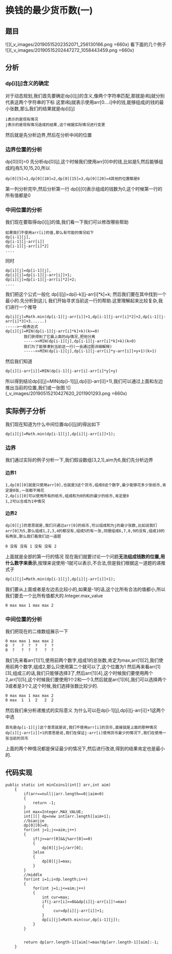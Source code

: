 # 换钱的最少货币数(一)
## 题目
![](_v_images/20190515202352071_256130166.png =660x)
看下面的几个例子
![](_v_images/20190515202447272_1058443459.png =660x)
## 分析
### dp[i][j]含义的确定
对于动态规划,我们首先要确定dp[i][j]的含义,像两个字符串匹配,那就是i和j就分别代表这两个字符串的下标
这里i和j就表示使用arr[0....i]中的钱,能够组成j的钱的最小张数,那么我们的结果就是dp[i][j]
```
i表示的是现有情况
j表示的是现有情况造成的结果,这个根据实际情况进行变更
```
然后就是先分析边界,然后在分析中间的位置
### 边界位置的分析
dp[0][0]=0
先分析dp[0][j],这个时候我们使用arr[0]中的钱,比如是5,然后能够组成的j有5,10,15,20,所以
```
dp[0][5]=1,dp[0][10]=2,dp[0][15]=3,dp[0][20]=4其他的位置都是0
```
第一列分析完毕,然后分析第一行
dp[i][0]表示组成的钱数为0,这个时候第一行的所有值都是0
### 中间位置的分析
我们现在要取得dp[i][j]的值,我们看一下我们可以修改哪些帮助
```
如果我们不使用arr[i]的值,那么有可能的情况如下
dp[i-1][j],
dp[i-1][j-arr[i]]
dp[i-1][j-arr[i]*2]
....
```
同时
```
dp[i][j]=dp[i-1][j],
dp[i][j]=dp[i-1][j-arr[i]]+1;
dp[i][j]=dp[i-1][j-arr[i]*2]+2;
....
```
我们把这个公式一般化
dp[i][j]=dp[i-k][j-arr[i]*k]+k;
然后我们要在其中找到一个最小的.先分析到这儿
我们开始寻求当前这一行的帮助.这里理解起来比较复杂,我们进行一个推导
```
dp[i][j]=Math.min(dp[i-1][j-arr[i]]+1,dp[i-1][j-arr[i]*2]+2,dp[i-1][j-arr[i]*3]+3......)
----->一般表达式
dp[i][j]=MIN(dp[i-1][j-arr[i]*k]+k)(k>=0)
        我们获得到了它最上面的dp情况,把他分离
        ----->>MIN(dp[i-1][j],dp[i-1][j-arr[i]*k]+k)(k>0)
        我们为了能够凑到当前这一行(一会通过图详细解释)
        ----->>MIN(dp[i-1][j],dp[i-1][j-arr[i]*y-arr[i]]+y+1)(k>1)         
```
然后我们知道
```
dp[i][i-arr[i]]=MIN(dp[i-1][j-arr[i]-arr[i]*y]+y)
```
所以得到结论dp[i][j]=MIN(dp[i-1][j],dp[i][i-arr[i]]+1),我们可以通过上面和左边推出当前的位置,我们或一张图
![](_v_images/20190515210427620_2011901293.png =660x)
## 实际例子分析
我们现在知道为什么中间位置dp[i][j]的得出如下
```
dp[i][j]=Math.min(dp[i-1][j],dp[i][j-arr[i]]+1);
```
### 边界
我们通过实际的例子分析一下,我们假设数组[3,2,1],aim为6,我们先分析边界
#### 边界1
```
1,dp[0][0]就是只使用arr[0],也就是3这个货币,组成0这个数字,最少能够花多少张纸币,肯定是0张,一张都不用花
2,dp[i][0]可以使用所有的纸币,组成和为0的和的最少的纸币,肯定是0
1,2可以合成为1中情况
```
#### 边界2
```
dp[0][j]的意思就是,我们只通过arr[0]的纸币,可以组成和为j的最少张数,比如说我们arr[0]为5,那么组成1,2,3,4的都没有,组成5的有一张,同理组成6,7,8,9的没有,组成10的有两张,那么我们看我们这一道题
```
```
0 没有 没有 1 没有 没有 2  
```
上面就是全部的第一行的情况
现在我们就要讨论一个问题**无法组成钱数的位置,用什么数字来表示**,按理来说使用-1就可以表示,不合法,但是我们根据这一道题的递推式子
```
dp[i][j]=Math.min(dp[i-1][j],dp[i][j-arr[i]]+1);
```
我们要从上面或者是左边去比较小的,如果是-1的话,这个比所有合法的值都小,所以我们要去一个比所有值都大的.Integer.max_value
```
0 max max 1 max max 2
```
### 中间位置的分析
我们把现在的二维数组展示一下
```
0 max max 1 max max 2
0  ?   ?  ?  ?   ?  ?  
0  ?   ?  ?  ?   ?  ?
```
我们先来看arr[1][1],使用前两个数字,组成1的总张数,肯定为max,arr[1][2],我们使用前两个数字,组成2,那么只使用第二个就可以了,这个位置为1
然后再来看arr[1][3],组成三的话,我们只能够选择3了,然后arr[1][4],这个时候我们要使用两个2,arr[1][5],这个时候我们要使用1个2和一个3,然后就是arr[1][6],我们可以选择两个3或者是3个2,这个时候,我们选择张数比较少的.
```
0 max max 1 max max 2
0 max  1  1  2   2  2  
```
然后我们来分析递推式的实际意义
为什么可以在dp[i-1][j],dp[i][j-arr[i]]+1这两个中选
```
首先是dp[i-1][j]这个意思就是说,我们不使用arr[i]的货币,直接就是上面的那种情况
dp[i][j-arr[i]]+1的意思是说,我们在保证j-arr[i]使用货币最少的情况下,我们在使用一张当前的货币
```
上面的两个种情况都是保证最少的情况下,然后进行改进,得到的结果肯定也是最小的.
## 代码实现
```
public static int minCoins1(int[] arr,int aim)
    {
        if(arr==null||arr.length==0||aim<0)
        {
            return -1;
        }
        int max=Integer.MAX_VALUE;
        int[][] dp=new int[arr.length][aim+1];
        //bianjie
        dp[0][0]=0;
        for(int j=1;j<=aim;j++)
        {
            if(j>=arr[0]&&j%arr[0]==0)
            {
                dp[0][j]=j/arr[0];
            }else
            {
                dp[0][j]=max;
            }
        }
        //middle
        for(int i=1;i<dp.length;i++)
        {
            for(int j=1;j<=aim;j++)
            {
                int cur=max;
                if(j-arr[i]>=0&&dp[i][j-arr[i]]!=max)
                {
                     cur=dp[i][j-arr[i]]+1;
                }
                dp[i][j]=Math.min(cur,dp[i-1][j]);
            }
        }


        return dp[arr.length-1][aim]!=max?dp[arr.length-1][aim]:-1;
    }
```





